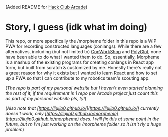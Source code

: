 (Added README for [Hack Club Arcade](https://hackclub.com/arcade/))

# Story, I guess (idk what im doing)

This repo, or more specifically the /morpheme folder in this repo is a WIP PWA for recording constructed languages (conlangs). While there are a few alternatives, including (but not limited to) [ConWorkShop](https://conworkshop.com/) and [PolyGlot](https://draquet.github.io/PolyGlot/), none have been able to do what I wanted them to do. So, essentially, Morpheme is a mashup of the existing programs for creating conlangs in React app form, but built from scratch & customized by me. Honestly there's really not a great reason for why it exists but I wanted to learn React and how to set up a PWA so that I can contribute to my robotics team's scouting app.

(_The repo is part of my personal website but I haven't even started planning the rest of it, if the requirement is 1 repo per Arcade project just count this as part of my personal website pls, ty!_)

(_Also note that [https://liujip0.github.io/](https://liujip0.github.io/) currently doesn't work, only [https://liujip0.github.io/morpheme](https://liujip0.github.io/morpheme) does. I will fix this at some point in the future, but rn I'm just working on the /morpheme folder so it isn't rly a huge problem_)
